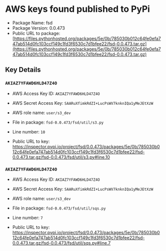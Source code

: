 # AWS keys found published to PyPi

* Package Name: fsd
* Package Version: 0.0.473
* Public URL to package: [https://files.pythonhosted.org/packages/5e/0b/785030b012c64fe0efa747ab514d0fc103ccf149c1fd3f6530c7d1bfee22/fsd-0.0.473.tar.gz](https://files.pythonhosted.org/packages/5e/0b/785030b012c64fe0efa747ab514d0fc103ccf149c1fd3f6530c7d1bfee22/fsd-0.0.473.tar.gz)

## Key Details

### `AKIAZ7YFAWD6HLD47Z4O`

* AWS Access Key ID: `AKIAZ7YFAWD6HLD47Z4O`
* AWS Secret Access Key: `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` 
* AWS role name: `user/s3_dev`
* File in package: `fsd-0.0.473/fsd/util/s3.py`
* Line number: `10`

* Public URL to key: https://inspector.pypi.io/project/fsd/0.0.473/packages/5e/0b/785030b012c64fe0efa747ab514d0fc103ccf149c1fd3f6530c7d1bfee22/fsd-0.0.473.tar.gz/fsd-0.0.473/fsd/util/s3.py#line.10



### `AKIAZ7YFAWD6HLD47Z4O`

* AWS Access Key ID: `AKIAZ7YFAWD6HLD47Z4O`
* AWS Secret Access Key: `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` 
* AWS role name: `user/s3_dev`
* File in package: `fsd-0.0.473/fsd/util/sqs.py`
* Line number: `7`

* Public URL to key: https://inspector.pypi.io/project/fsd/0.0.473/packages/5e/0b/785030b012c64fe0efa747ab514d0fc103ccf149c1fd3f6530c7d1bfee22/fsd-0.0.473.tar.gz/fsd-0.0.473/fsd/util/sqs.py#line.7


